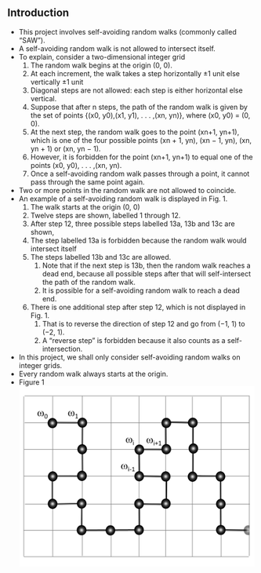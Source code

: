 <h2>Introduction</h2>
<ul>
    <li>This project involves self-avoiding random walks (commonly called “SAW”).</li>
    <li>A self-avoiding random walk is not allowed to intersect itself.</li>
    <li>To explain, consider a two-dimensional integer grid
        <ol>
            <li>The random walk begins at the origin (0, 0).</li>
            <li>At each increment, the walk takes a step horizontally ±1 unit else vertically ±1 unit</li>
            <li>Diagonal steps are not allowed: each step is either horizontal else vertical.</li>
            <li>Suppose that after n steps, the path of the random walk is given by the set of points
                {(x0, y0),(x1, y1), . . . ,(xn, yn)}, where (x0, y0) = (0, 0).</li>
            <li>At the next step, the random walk goes to the point (xn+1, yn+1), which is one of the
                 four possible points (xn + 1, yn), (xn − 1, yn), (xn, yn + 1) or (xn, yn − 1).</li>
            <li>However, it is forbidden for the point (xn+1, yn+1) to equal one of the points (x0, y0), . . . ,(xn, yn).</li>
            <li>Once a self-avoiding random walk passes through a point, it cannot pass
                through the same point again.</li>
        </ol>
    </li>
    <li>Two or more points in the random walk are not allowed to coincide. </li>
    <li>An example of a self-avoiding random walk is displayed in Fig. 1.
        <ol>
            <li>The walk starts at the origin (0, 0)</li>
            <li>Twelve steps are shown, labelled 1 through 12.</li>
            <li>After step 12, three possible steps labelled 13a, 13b and 13c are shown,</li>
            <li>The step labelled 13a is forbidden because the random walk would intersect itself</li>
            <li>The steps labelled 13b and 13c are allowed.
                <ol>
                    <li>Note that if the next step is 13b, then the random walk reaches a dead end, because
                        all possible steps after that will self-intersect the path of the random walk.</li>
                     <li>It is possible for a self-avoiding random walk to reach a dead end.</li>
                </ol>
            </li>
            <li>There is one additional step after step 12, which is not displayed in Fig. 1.
                <ol>
                    <li>That is to reverse the direction of step 12 and go from (−1, 1) to (−2, 1).</li>
                    <li>A “reverse step” is forbidden because it also counts as a self-intersection.</li>
                </ol>
            </li>
        </ol>
    </li>
    <li>In this project, we shall only consider self-avoiding random walks on integer grids.</li>
    <li>Every random walk always starts at the origin.</li>
    <li> Figure 1</li>
   <img src="https://github.com/Arx1971/Self-Avoiding-Random-Walk-CSCI370/blob/master/LERW.png"
        alt="Self Avoiding Random Walk"
        style="float: left; margin-right: 10px;" />
</ul>

